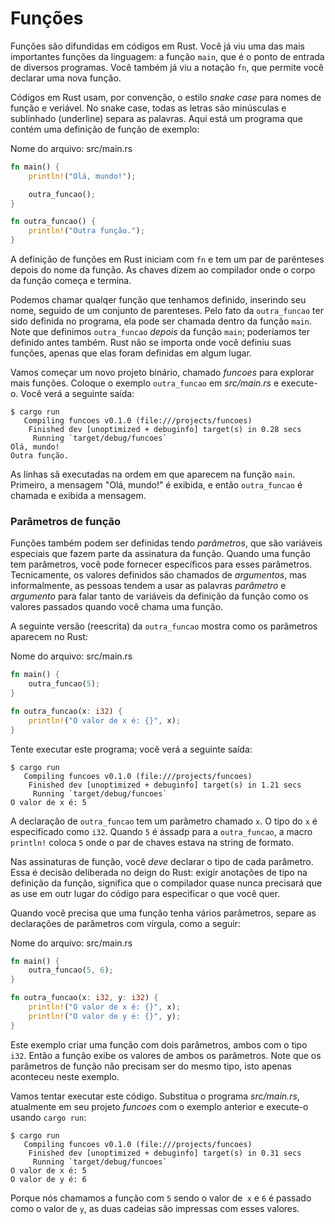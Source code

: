 # Funções

Funções são difundidas em códigos em Rust. Você já viu uma das mais
importantes funções da linguagem: a função `main`, que é o
ponto de entrada de diversos programas. Você também já viu a notação `fn`, que permite você
declarar uma nova função.

Códigos em Rust usam, por convenção, o estilo *snake case* para nomes de função e
veriável. No snake case, todas as letras são minúsculas e sublinhado (underline) separa as palavras.
Aqui está um programa que contém uma definição de função de exemplo:

<span class="filename">Nome do arquivo: src/main.rs</span>

```rust
fn main() {
    println!("Olá, mundo!");

    outra_funcao();
}

fn outra_funcao() {
    println!("Outra função.");
}
```

A definição de funções em Rust iniciam com `fn` e tem um par de parênteses
depois do nome da função. As chaves dizem ao compilador onde o
corpo da função começa e termina.

Podemos chamar qualqer função que tenhamos definido, inserindo seu nome, seguido de um
conjunto de parenteses. Pelo fato da `outra_funcao` ter sido definida no programa, ela pode
ser chamada dentro da função `main`. Note que definimos `outra_funcao`
*depois* da função `main`; poderíamos ter definido antes
também. Rust não se importa onde você definiu suas funções, apenas que elas foram
definidas em algum lugar.

Vamos começar um novo projeto binário, chamado *funcoes* para explorar mais
funções. Coloque o exemplo `outra_funcao` em *src/main.rs* e execute-o. Você
verá a seguinte saída:

```text
$ cargo run
   Compiling funcoes v0.1.0 (file:///projects/funcoes)
    Finished dev [unoptimized + debuginfo] target(s) in 0.28 secs
     Running `target/debug/funcoes`
Olá, mundo!
Outra função.
```

As linhas sã executadas na ordem em que aparecem na função `main`.
Primeiro, a mensagem "Olá, mundo!" é exibida, e então
`outra_funcao` é chamada e exibida a mensagem.

### Parâmetros de função

Funções também podem ser definidas tendo *parâmetros*, que são variáveis especiais
que fazem parte da assinatura da função. Quando uma função tem parâmetros, você
pode fornecer específicos para esses parâmetros. Tecnicamente, os
valores definidos são chamados de *argumentos*, mas informalmente, as pessoas tendem
a usar as palavras *parâmetro* e *argumento* para falar tanto de
variáveis da definição da função como os valores passados quando você
chama uma função.

A seguinte versão (reescrita) da `outra_funcao` mostra como os parâmetros
aparecem no Rust:

<span class="filename">Nome do arquivo: src/main.rs</span>

```rust
fn main() {
    outra_funcao(5);
}

fn outra_funcao(x: i32) {
    println!("O valor de x é: {}", x);
}
```

Tente executar este programa; você verá a seguinte saída:

```text
$ cargo run
   Compiling funcoes v0.1.0 (file:///projects/funcoes)
    Finished dev [unoptimized + debuginfo] target(s) in 1.21 secs
     Running `target/debug/funcoes`
O valor de x é: 5
```

A declaração de `outra_funcao` tem um parâmetro chamado `x`. O tipo do
`x` é especificado como `i32`. Quando `5` é ássadp para a `outra_funcao`, a macro
`println!` coloca `5` onde o par de chaves estava na string
de formato.

Nas assinaturas de função, você *deve* declarar o tipo de cada parâmetro. Essa é
decisão deliberada no deign do Rust: exigir anotações de tipo na definição da função,
significa que o compilador quase nunca precisará que as use em outr lugar do código
para especificar o que você quer.

Quando você precisa que uma função tenha vários parâmetros, separe as declarações de parâmetros
com vírgula, como a seguir:

<span class="filename">Nome do arquivo: src/main.rs</span>

```rust
fn main() {
    outra_funcao(5, 6);
}

fn outra_funcao(x: i32, y: i32) {
    println!("O valor de x é: {}", x);
    println!("O valor de y é: {}", y);
}
```

Este exemplo criar uma função com dois parâmetros, ambos com o 
tipo `i32`. Então a função exibe os valores de ambos os parâmetros. Note que os
parâmetros de função não precisam ser do mesmo tipo, isto apenas
aconteceu neste exemplo.

Vamos tentar executar este código. Substitua o programa *src/main.rs*, atualmente em seu projeto *funcoes*
com o exemplo anterior e execute-o usando `cargo
run`:

```text
$ cargo run
   Compiling funcoes v0.1.0 (file:///projects/funcoes)
    Finished dev [unoptimized + debuginfo] target(s) in 0.31 secs
     Running `target/debug/funcoes`
O valor de x é: 5
O valor de y é: 6
```

Porque nós chamamos a função com `5` sendo o valor de` x` e `6` é passado
como o valor de `y`, as duas cadeias são impressas com esses valores.

